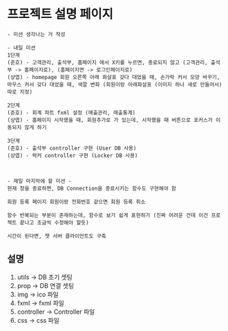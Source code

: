 # 프로젝트 설명 페이지

```
- 미션 생각나는 거 작성

- 내일 미션
1단계
(준호) - 고객관리, 출석부, 홈페이지 에서 X키를 누르면, 종료되지 않고 (고객관리, 출석부 -> 홈페이지로), (홈페이지면 -> 로그인페이지로)
(상엽) - homepage 회원 오른쪽 아래 화살표 갖다 대었을 때, 손가락 커서 모양 바꾸기, 마우스 커서 갖다 대었을 때, 색깔 변화 (회원이랑 아래화살표 (이미지 하나 새로 만들어서) 따로 지정)

2단계
(준호) - 회계 파트 fxml 설정 (매출관리, 매출통계)
(상엽) - 홈페이지 시작했을 때, 회원추가로 가 있는데, 시작했을 때 버튼으로 포커스가 이동되지 않게 하기

3단계
(준호) - 출석부 controller 구현 (User DB 사용)
(상엽) - 락커 controller 구현 (Locker DB 사용)



- 제일 마지막에 할 미션 -
현재 창을 종료하면, DB Connection을 종료시키는 함수도 구현해야 함

회원 등록 페이지 회원이랑 전화번호 같으면 회원 등록 취소

함수 반복되는 부분이 존재하는데, 함수로 보기 쉽게 표현하기 (진짜 어려운 건데 이건 프로젝트 끝나고 조금씩 수정해야 할듯)

시간이 된다면, 챗 서버 클라이언트도 구축
```

## 설명

1. utils -> DB 초기 셋팅
2. prop -> DB 연결 셋팅
3. img -> ico 파일
4. fxml -> fxml 파일
5. controller -> Controller 파일
6. css -> css 파일